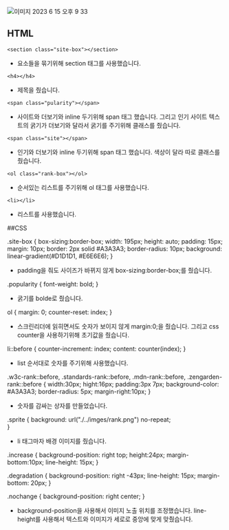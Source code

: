![이미지 2023  6  15  오후 9 33](https://github.com/seobinbang7/home-work/assets/45528125/ede90a1e-e4bd-4ed8-9694-341a7cd19a83)


## HTML
``` <section class="site-box"></section> ```
 - 요소들을 묶기위해 section 태그를 사용했습니다.
 
```<h4></h4> ```
  - 제목을 줬습니다.

```<span class="pularity"></span>```
 - 사이트와 더보기와 inline 두기위해 span 태그 했습니다. 그리고 인기 사이트 텍스트의 굵기가 더보기와 달라서 굵기를 주기위해 클래스를 줬습니다.

 ```<span class="site"></span> ```
  - 인기와 더보기와 inline 두기위해 span 태그 했습니다. 색상이 달라 따로 클래스를 줬습니다.

  ```<ol class="rank-box"></ol>```
  - 순서있는 리스트를 주기위해 ol 태그를 사용했습니다.

  ```<li></li> ```
  - 리스트를 사용했습니다.

  ##CSS
  
  .site-box {
  box-sizing:border-box;
  width: 195px;
  height: auto;
  padding: 15px;
  margin: 10px;
  border: 2px solid #A3A3A3;
  border-radius: 10px;
  background: linear-gradient(#D1D1D1, #E6E6E6);
}
 - padding을 줘도 사이즈가 바뀌지 않게 box-sizing:border-box;를 줬습니다. 

 .popularity {
  font-weight: bold;
}
 - 굵기를 bolde로 줬습니다.

 ol {
  margin: 0;
  counter-reset: index;
}
 - 스크린리더에 읽히면서도 숫자가 보이지 않게 margin:0;을 줬습니다. 그리고 css counter을 사용하기위해 초기값을 줬습니다.

 li::before {
  counter-increment: index;
  content: counter(index);
}
 - list 순서대로 숫자를 주기위해 사용했습니다.

 .w3c-rank::before,
.standards-rank::before,
.mdn-rank::before,
.zengarden-rank::before {
  width:30px;
  hight:16px;
  padding:3px 7px;
  background-color: #A3A3A3;
  border-radius: 5px;
  margin-right:10px;
}

 - 숫자를 감싸는 상자를 만들었습니다.

 .sprite {
  background: url("./../imges/rank.png") no-repeat;  
}

 - li 태그마자 배경 이미지를 줬습니다.

 .increase {
  background-position: right top;
  height:24px;
  margin-bottom:10px;
  line-height: 15px;
}

.degradation {
  background-position: right -43px;
  line-height: 15px;
  margin-bottom: 20px;
}

.nochange {
  background-position: right center;
}

 - background-position을 사용해서 이미지 노출 위치를 조정했습니다. line-height를 사용해서 텍스트와 이미지가 세로로 중앙에 맞게 맞췄습니다.
